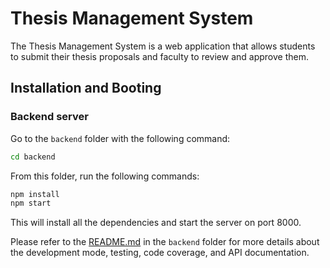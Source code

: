 # Thesis Management System

The Thesis Management System is a web application that allows students to submit their thesis proposals and faculty to review and approve them.

## Installation and Booting

### Backend server

Go to the `backend` folder with the following command:

```bash
cd backend
```

From this folder, run the following commands:

```bash
npm install
npm start
```

This will install all the dependencies and start the server on port 8000.

Please refer to the [README.md](backend/README.md) in the `backend` folder for more details about the development mode, testing, code coverage, and API documentation.
